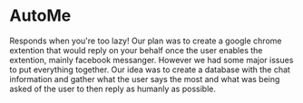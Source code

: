 # AutoMe
Responds when you're too lazy!
Our plan was to create a google chrome extention that would reply on your behalf once the user enables the extention, mainly facebook messanger. 
However we had some major issues to put everything together.
Our idea was to create a database with the chat information and gather what the user says the most and what was being asked of the user to then reply as humanly as possible.
